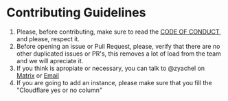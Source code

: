 # Contributing Guidelines

1. Please, before contributing, make sure to read the [CODE OF CONDUCT](CODE_OF_CONDUCT.md), and please, respect it.
2. Before opening an issue or Pull Request, please, verify that there are no other duplicated issues or PR's, this removes a lot of load from the team
and we will apreciate it.
3. If you think is apropiate or necessary, you can talk to @zyachel on [Matrix](https://matrix.to/#/@ninal:matrix.org) or [Email](mailto:aricla@protonmail.com)
4. If you are going to add an instance, please make sure that you fill the "Cloudflare yes or no column"

